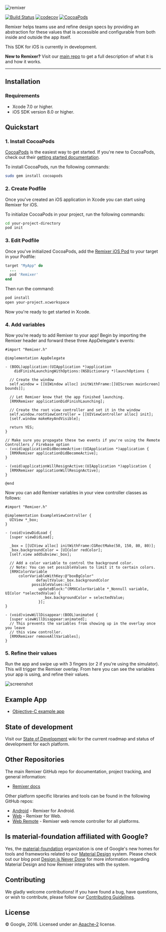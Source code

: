 ![remixer](https://cdn.rawgit.com/material-foundation/material-remixer/master/docs/assets/lockup_remixer_icon_horizontal_dark_small.svg)

[![Build Status](https://travis-ci.org/material-foundation/material-remixer-ios.svg?branch=develop)](https://travis-ci.org/material-foundation/material-remixer-ios)
[![codecov](https://codecov.io/gh/material-foundation/material-remixer-ios/branch/develop/graph/badge.svg)](https://codecov.io/gh/material-foundation/material-remixer-ios)
[![CocoaPods](https://img.shields.io/cocoapods/v/Remixer.svg)]()

Remixer helps teams use and refine design specs by providing an abstraction for these values that is accessible and configurable from both inside and outside the app itself.

This SDK for iOS is currently in development.

**New to Remixer?** Visit our [main repo](https://github.com/material-foundation/material-remixer) to get a full description of what it is and how it works.
- - -

## Installation

### Requirements

- Xcode 7.0 or higher.
- iOS SDK version 8.0 or higher.

## Quickstart

### 1. Install CocoaPods

[CocoaPods](https://cocoapods.org/) is the easiest way to get started. If you're new to CocoaPods,
check out their [getting started documentation](https://guides.cocoapods.org/using/getting-started.html).

To install CocoaPods, run the following commands:

~~~ bash
sudo gem install cocoapods
~~~

### 2. Create Podfile

Once you've created an iOS application in Xcode you can start using Remixer for iOS.

To initialize CocoaPods in your project, run the following commands:

~~~ bash
cd your-project-directory
pod init
~~~

### 3. Edit Podfile

Once you've initialized CocoaPods, add the [Remixer iOS Pod](https://cocoapods.org/pods/Remixer)
to your target in your Podfile:

~~~ ruby
target "MyApp" do
  ...
  pod 'Remixer'
end
~~~

Then run the command:

~~~ bash
pod install
open your-project.xcworkspace
~~~

Now you're ready to get started in Xcode.

### 4. Add variables

Now you’re ready to add Remixer to your app! Begin by importing the Remixer header and forward these three AppDelegate's events:

~~~ objc
#import "Remixer.h"

@implementation AppDelegate

- (BOOL)application:(UIApplication *)application
    didFinishLaunchingWithOptions:(NSDictionary *)launchOptions {

  // Create the window
  self.window = [[UIWindow alloc] initWithFrame:[[UIScreen mainScreen] bounds]];

  // Let Remixer know that the app finished launching.
  [RMXRemixer applicationDidFinishLaunching];

  // Create the root view controller and set it in the window
  self.window.rootViewController = [[UIViewController alloc] init];
  [self.window makeKeyAndVisible];

  return YES;
}

// Make sure you propagate these two events if you're using the Remote Controllers / Firebase option
- (void)applicationDidBecomeActive:(UIApplication *)application {
  [RMXRemixer applicationDidBecomeActive];
}

- (void)applicationWillResignActive:(UIApplication *)application {
  [RMXRemixer applicationWillResignActive];
}

@end
~~~

Now you can add Remixer variables in your view controller classes as follows:

~~~ objc
#import "Remixer.h"

@implementation ExampleViewController {
  UIView *_box;
}

- (void)viewDidLoad {
  [super viewDidLoad];

  _box = [[UIView alloc] initWithFrame:CGRectMake(50, 150, 80, 80)];
  _box.backgroundColor = [UIColor redColor];
  [self.view addSubview:_box];

  // Add a color variable to control the background color.
  // Note: You can set possibleValues to limit it to certain colors.
  [RMXColorVariable
      colorVariableWithKey:@"boxBgColor"
              defaultValue:_box.backgroundColor
            possibleValues:nil
               updateBlock:^(RMXColorVariable *_Nonnull variable, UIColor *selectedValue) {
                 _box.backgroundColor = selectedValue;
               }];
}

- (void)viewWillDisappear:(BOOL)animated {
  [super viewWillDisappear:animated];
  // This prevents the variables from showing up in the overlay once you leave
  // this view controller.
  [RMXRemixer removeAllVariables];
}
~~~

### 5. Refine their values

Run the app and swipe up with 3 fingers (or 2 if you're using the simulator). This will trigger the Remixer overlay. From here you can see the variables your app is using, and refine their values.

![screenshot](demo_screenshot.png)

## Example App

- [Objective-C example app](examples/objc)

## State of development

Visit our [State of Development](https://github.com/material-foundation/material-remixer/wiki/State-of-Development) wiki for the current roadmap and status of development for each platform.

## Other Repositories

The main Remixer GitHub repo for documentation, project tracking, and general information:
- [Remixer docs](https://github.com/material-foundation/material-remixer)

Other platform specific libraries and tools can be found in the following GitHub repos:

- [Android](https://github.com/material-foundation/material-remixer-android) - Remixer for Android.
- [Web](https://github.com/material-foundation/material-remixer-web) - Remixer for Web.
- [Web Remote](https://github.com/material-foundation/material-remixer-remote-web) - Remixer web remote controller for all platforms.

## Is material-foundation affiliated with Google?

Yes, the [material-foundation](https://github.com/material-foundation) organization is one of Google's new homes for tools and frameworks related to our [Material Design](https://material.io) system. Please check out our blog post [Design is Never Done](https://design.google.com/articles/design-is-never-done/) for more information regarding Material Design and how Remixer integrates with the system.

## Contributing

We gladly welcome contributions! If you have found a bug, have questions, or wish to contribute, please follow our [Contributing Guidelines](https://github.com/material-foundation/material-remixer-ios/blob/develop/CONTRIBUTING.md).

## License

© Google, 2016. Licensed under an [Apache-2](https://github.com/material-foundation/material-remixer-ios/blob/develop/LICENSE) license.

